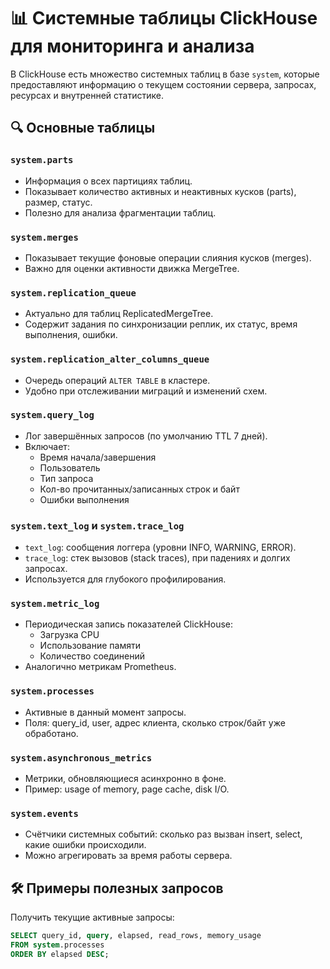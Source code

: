 # 📊 Системные таблицы ClickHouse для мониторинга и анализа

В ClickHouse есть множество системных таблиц в базе `system`, которые предоставляют информацию о текущем состоянии сервера, запросах, ресурсах и внутренней статистике.

## 🔍 Основные таблицы

### `system.parts`
- Информация о всех партициях таблиц.
- Показывает количество активных и неактивных кусков (parts), размер, статус.
- Полезно для анализа фрагментации таблиц.

### `system.merges`
- Показывает текущие фоновые операции слияния кусков (merges).
- Важно для оценки активности движка MergeTree.

### `system.replication_queue`
- Актуально для таблиц ReplicatedMergeTree.
- Содержит задания по синхронизации реплик, их статус, время выполнения, ошибки.

### `system.replication_alter_columns_queue`
- Очередь операций `ALTER TABLE` в кластере.
- Удобно при отслеживании миграций и изменений схем.

### `system.query_log`
- Лог завершённых запросов (по умолчанию TTL 7 дней).
- Включает:
  - Время начала/завершения
  - Пользователь
  - Тип запроса
  - Кол-во прочитанных/записанных строк и байт
  - Ошибки выполнения

### `system.text_log` и `system.trace_log`
- `text_log`: сообщения логгера (уровни INFO, WARNING, ERROR).
- `trace_log`: стек вызовов (stack traces), при падениях и долгих запросах.
- Используется для глубокого профилирования.

### `system.metric_log`
- Периодическая запись показателей ClickHouse:
  - Загрузка CPU
  - Использование памяти
  - Количество соединений
- Аналогично метрикам Prometheus.

### `system.processes`
- Активные в данный момент запросы.
- Поля: query_id, user, адрес клиента, сколько строк/байт уже обработано.

### `system.asynchronous_metrics`
- Метрики, обновляющиеся асинхронно в фоне.
- Пример: usage of memory, page cache, disk I/O.

### `system.events`
- Счётчики системных событий: сколько раз вызван insert, select, какие ошибки происходили.
- Можно агрегировать за время работы сервера.

## 🛠 Примеры полезных запросов

Получить текущие активные запросы:
```sql
SELECT query_id, query, elapsed, read_rows, memory_usage
FROM system.processes
ORDER BY elapsed DESC;